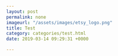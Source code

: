 ```yaml
---
layout: post
permalink: none
imageurl: "/assets/images/etsy_logo.png"
title: Test
category: categories/test.html
date: 2019-03-14 09:29:31 +0000

---
```

